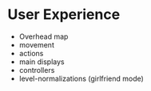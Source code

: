 User Experience
===============

* Overhead map
* movement
* actions
* main displays
* controllers
* level-normalizations (girlfriend mode)
